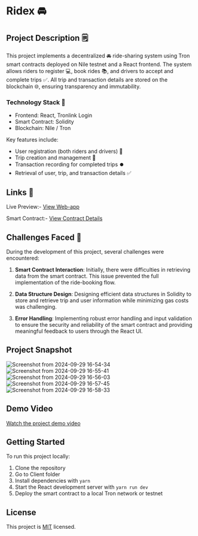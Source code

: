 # Ridex 🚘

## Project Description 🗒️

This project implements a decentralized 🚘 ride-sharing system using Tron smart contracts deployed on Nile testnet and a React frontend. The system allows riders to register 💻, book rides 📚, and drivers to accept and complete trips ✅. All trip and transaction details are stored on the blockchain 🌐, ensuring transparency and immutability.

### Technology Stack 💪
- Frontend: React, Tronlink Login
- Smart Contract: Solidity
- Blockchain: Nile / Tron 

Key features include:
- User registration (both riders and drivers) 📝
- Trip creation and management 🎫
- Transaction recording for completed trips ⏺️
- Retrieval of user, trip, and transaction details ✅

## Links 🔗
Live Preview:- [View Web-app](https://ride-x-flax.vercel.app/)

Smart Contract:- [View Contract Details](https://nile.tronscan.org/#/contract/TNas9Zs2MbVhEqc1uhqtwuf9B89WVZVmBo/transactions)

## Challenges Faced 🧐

During the development of this project, several challenges were encountered:

1. **Smart Contract Interaction**: Initially, there were difficulties in retrieving data from the smart contract. This issue prevented the full implementation of the ride-booking flow.
  
2. **Data Structure Design**: Designing efficient data structures in Solidity to store and retrieve trip and user information while minimizing gas costs was challenging.

3. **Error Handling**: Implementing robust error handling and input validation to ensure the security and reliability of the smart contract and providing meaningful feedback to users through the React UI.

## Project Snapshot

![Screenshot from 2024-09-29 16-54-34](https://github.com/user-attachments/assets/ae969e33-d42c-4016-9f33-83c781dff1c0)
![Screenshot from 2024-09-29 16-55-41](https://github.com/user-attachments/assets/cfdccb84-247f-4069-bed3-a7e0c3290d2e)
![Screenshot from 2024-09-29 16-56-03](https://github.com/user-attachments/assets/16819fd9-1e19-4098-9011-ed280eb296ac)
![Screenshot from 2024-09-29 16-57-45](https://github.com/user-attachments/assets/73dfdecb-53e5-41ad-b34c-2a28b24db26b)
![Screenshot from 2024-09-29 16-58-33](https://github.com/user-attachments/assets/ddefc246-9ef0-4101-9c1d-de43f56b8c56)



## Demo Video

[Watch the project demo video](https://youtu.be/q01snw8rhq4)

## Getting Started

To run this project locally:

1. Clone the repository
2. Go to Client folder
3. Install dependencies with `yarn`
4. Start the React development server with `yarn run dev`
5. Deploy the smart contract to a local Tron network or testnet

## License

This project is [MIT](https://choosealicense.com/licenses/mit/) licensed.
